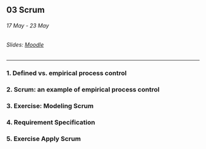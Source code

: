 ## 03 Scrum

###### 17 May - 23 May

###### Slides: [Moodle](https://www.moodle.tum.de/mod/resource/view.php?id=581034)

---

### 1. Defined vs. empirical process control

### 2. Scrum: an example of empirical process control

### 3. Exercise: Modeling Scrum

### 4. Requirement Specification

### 5. Exercise Apply Scrum





